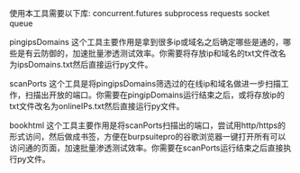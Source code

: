 使用本工具需要以下库:
concurrent.futures
subprocess
requests
socket
queue

pingipsDomains
这个工具主要作用是拿到很多ip或域名之后确定哪些是通的，哪些是有云防御的，加速批量渗透测试效率。你需要将存放ip和域名的txt文件改名为ipsDomains.txt然后直接运行py文件。

scanPorts
这个工具是将pingipsDomains筛选过的在线ip和域名做进一步扫描工作，扫描出开放的端口。你需要在pingipDomains运行结束之后，或将存放ip的txt文件改名为onlineIPs.txt然后直接运行py文件。

bookhtml
这个工具主要作用是将scanPorts扫描出的端口，尝试用http/https的形式访问，然后做成书签，方便在burpsuitepro的谷歌浏览器一键打开所有可以访问通的页面，加速批量渗透测试效率。你需要在scanPorts运行结束之后直接执行py文件。
